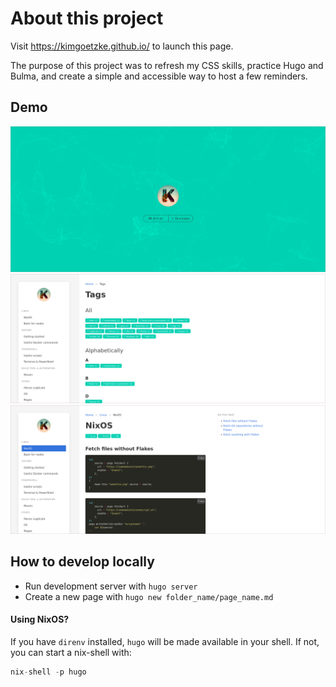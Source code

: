 # About this project

Visit https://kimgoetzke.github.io/ to launch this page.

The purpose of this project was to refresh my CSS skills, practice Hugo and Bulma, and create a simple and accessible
way to host a few reminders.

## Demo

![Screenshots 1](./assets/screenshot-1.png)
![Screenshots 2](./assets/screenshot-2.png)
![Screenshots 3](./assets/screenshot-3.png)

## How to develop locally

- Run development server with `hugo server`
- Create a new page with `hugo new folder_name/page_name.md`

#### Using NixOS?

If you have `direnv` installed, `hugo` will be made available in your shell. If not, you can start a nix-shell with:

```nix
nix-shell -p hugo
```